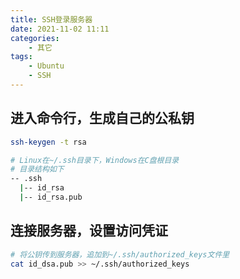 ```yaml
---
title: SSH登录服务器
date: 2021-11-02 11:11
categories:
    - 其它
tags:
    - Ubuntu
    - SSH
---
```

## 进入命令行，生成自己的公私钥
```sh
ssh-keygen -t rsa

# Linux在~/.ssh目录下，Windows在C盘根目录
# 目录结构如下
-- .ssh
  |-- id_rsa
  |-- id_rsa.pub
```
## 连接服务器，设置访问凭证
```sh
# 将公钥传到服务器，追加到~/.ssh/authorized_keys文件里
cat id_dsa.pub >> ~/.ssh/authorized_keys
```
